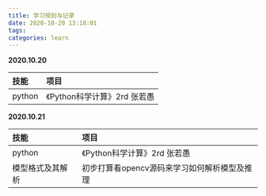 ```yaml
---
title: 学习规划与记录
date: 2020-10-20 13:18:01
tags:
categories: learn
---
```


__2020.10.20__  

| 技能 | 项目 |
|:------------------------ |:------------------------ |
| python |  《Python科学计算》2rd 张若愚 |

__2020.10.21__  

| 技能 | 项目 |
|:------------------------ |:------------------------ |
| python |  《Python科学计算》2rd 张若愚 |
| 模型格式及其解析| 初步打算看opencv源码来学习如何解析模型及推理   |

